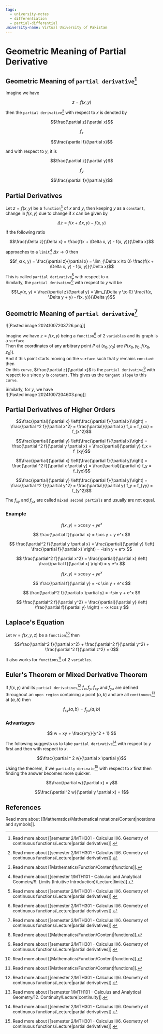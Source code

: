 ```yaml
---
tags:
  - university-notes
  - differentiation
  - partial-differential
university-name: Virtual University of Pakistan
---
```


# Geometric Meaning of Partial Derivative
## Geometric Meaning of `partial derivative`[^1]
Imagine we have  

$$z = f(x, y)$$

then the `partial derivative`[^1] with respect to $x$ is denoted by  

$$\frac{\partial z}{\partial x}$$

$$f_x$$

$$\frac{\partial f}{\partial x}$$

and with respect to $y$, it is  

$$\frac{\partial z}{\partial y}$$

$$f_y$$

$$\frac{\partial f}{\partial y}$$

## Partial Derivatives
Let $z = f(x, y)$ be a `function`[^2] of $x$ and $y$, then keeping $y$ as a `constant`, change in $f(x, y)$ due to change if $x$ can be given by  

$$\Delta z = f(x + \Delta x, y) - f(x, y)$$

If the following ratio  

$$\frac{\Delta z}{\Delta x} = \frac{f(x + \Delta x, y) - f(x, y)}{\Delta x}$$

approaches to a `limit`[^3] $\Delta x \to 0$ then  

$$f_x(x, y) = \frac{\partial z}{\partial x} = \lim_{\Delta x \to 0} \frac{f(x + \Delta x, y) - f(x, y)}{\Delta x}$$

This is called `partial derivative`[^1] with respect to $x$.  
Similarly, the `partial derivative`[^1] with respect to $y$ will be

$$f_y(x, y) = \frac{\partial z}{\partial y} = \lim_{\Delta y \to 0} \frac{f(x, \Delta y + y) - f(x, y)}{\Delta y}$$

## Geometric Meaning of `partial derivative`[^1]
![[Pasted image 20241007203726.png]]

Imagine we have $z = f(x, y)$ being a `function`[^2] of 2 `variables` and its graph is a `surface`.  
Then the coordinates of any arbitrary point $P$ at $(x_0, y_0)$ are $P(x_0, y_0, f(x_0, z_0))$.  
And if this point starts moving on the `surface` such that $y$ remains `constant` then  
On this `curve`, $\frac{\partial z}{\partial x}$ is the `partial derivative`[^1] with respect to $x$ since $y$ is `constant`. This gives us the `tangent slope` to this `curve`. 

Similarly, for $y$, we have  
![[Pasted image 20241007204603.png]]

## Partial Derivatives of Higher Orders

$$\frac{\partial}{\partial x} \left(\frac{\partial f}{\partial x}\right) = \frac{\partial ^2 f}{\partial x^2} = \frac{\partial}{\partial x} f_x = f_{xx} = f_{x^2}$$

$$\frac{\partial}{\partial y} \left(\frac{\partial f}{\partial x}\right) = \frac{\partial ^2 f}{\partial y \partial x} = \frac{\partial}{\partial y} f_x = f_{xy}$$

$$\frac{\partial}{\partial x} \left(\frac{\partial f}{\partial y}\right) = \frac{\partial ^2 f}{\partial x \partial y} = \frac{\partial}{\partial x} f_y = f_{yx}$$

$$\frac{\partial}{\partial y} \left(\frac{\partial f}{\partial y}\right) = \frac{\partial ^2 f}{\partial y^2} = \frac{\partial}{\partial y} f_y = f_{yy} = f_{y^2}$$

The $f_{xy}$ and $f_{yx}$ are called `mixed second partials` and usually are not equal.  

### Example

$$ f(x, y) = x \cos y + y e^x $$

$$ \frac{\partial f}{\partial x} = \cos y + y e^x $$

$$ \frac{\partial^2 f}{\partial y \partial x} = \frac{\partial}{\partial y} \left( \frac{\partial f}{\partial x} \right) = -\sin y + e^x $$

$$ \frac{\partial^2 f}{\partial x^2} = \frac{\partial}{\partial x} \left( \frac{\partial f}{\partial x} \right) = y e^x $$

$$ f(x, y) = x \cos y + y e^x $$

$$ \frac{\partial f}{\partial y} = -x \sin y + e^x $$

$$ \frac{\partial^2 f}{\partial x \partial y} = -\sin y + e^x $$

$$ \frac{\partial^2 f}{\partial y^2} = \frac{\partial}{\partial y} \left( \frac{\partial f}{\partial y} \right) = -x \cos y $$

## Laplace's Equation
Let $w=f(x, y, z)$ be a `function`[^2] then  

$$\frac{\partial^2 f}{\partial x^2} + \frac{\partial^2 f}{\partial y^2} + \frac{\partial^2 f}{\partial z^2} = 0$$

It also works for `functions`[^2] of 2 `variables`.

## Euler's Theorem or Mixed Derivative Theorem
If $f(x, y)$ and its `partial derivatives`[^1] $f_x, f_y, f_{xy}$ and $f_{yx}$ are defined throughout an `open region` containing a point $(a, b)$ and are all `continuous`[^4] at $(a, b)$ then  

$$f_{xy}(a, b) = f_{yx}(a, b)$$

### Advantages

$$ w = xy + \frac{e^y}{y^2 + 1} $$

The following suggests us to take `partial derivative`[^1] with respect to $y$ first and then with respect to $x$.  

$$\frac{\partial ^ 2 w}{\partial x \partial y}$$

Using the theorem, if we `partially derivate`[^1] with respect to $x$ first then finding the answer becomes more quicker.  

$$\frac{\partial w}{\partial x} = y$$

$$\frac{\partial^2 w}{\partial y \partial x} = 1$$

## References
Read more about [[Mathematics/Mathematical notations/Content|notations and symbols]].

[^1]: Read more about [[semester 2/MTH301 - Calculus II/6. Geometry of continuous functions/Lecture|partial derivatives]].
[^2]: Read more about [[Mathematics/Function/Content|functions]].
[^3]: Read more about [[semester 1/MTH101 - Calculus and Analytical Geometry/9. Limits (Intuitive Introduction)/Lecture|limits]].
[^4]: Read more about [[semester 1/MTH101 - Calculus and Analytical Geometry/12. Continuity/Lecture|continuity]].
